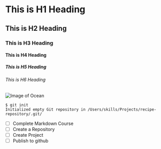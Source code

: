 # This is H1 Heading
## This is H2 Heading
### This is H3 Heading
#### This is H4 Heading
##### This is H5 Heading
###### This is H6 Heading

![Image of Ocean](https://unsplash.com/photos/blue-and-clear-body-of-water-K785Da4A_JA)

```
$ git init
Initialized empty Git repository in /Users/skills/Projects/recipe-repository/.git/
```

- [ ] Complete Markdown Course
- [ ] Create a Repository
- [ ] Create Project
- [ ] Publish to github
